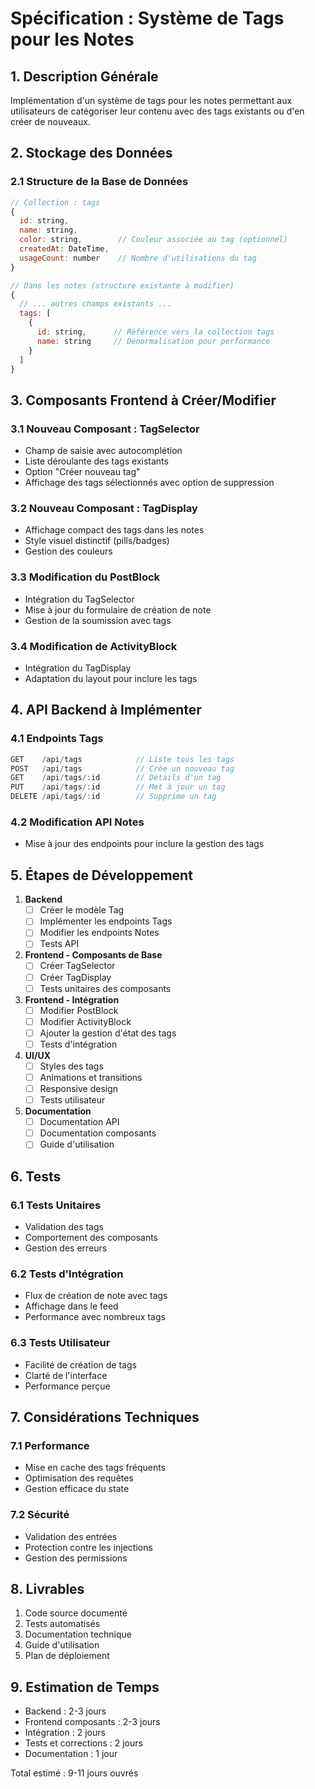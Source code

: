 # Spécification : Système de Tags pour les Notes

## 1. Description Générale
Implémentation d'un système de tags pour les notes permettant aux utilisateurs de catégoriser leur contenu avec des tags existants ou d'en créer de nouveaux.

## 2. Stockage des Données

### 2.1 Structure de la Base de Données
```javascript
// Collection : tags
{
  id: string,
  name: string,
  color: string,        // Couleur associée au tag (optionnel)
  createdAt: DateTime,
  usageCount: number    // Nombre d'utilisations du tag
}

// Dans les notes (structure existante à modifier)
{
  // ... autres champs existants ...
  tags: [
    {
      id: string,      // Référence vers la collection tags
      name: string     // Dénormalisation pour performance
    }
  ]
}
```

## 3. Composants Frontend à Créer/Modifier

### 3.1 Nouveau Composant : TagSelector
- Champ de saisie avec autocomplétion
- Liste déroulante des tags existants
- Option "Créer nouveau tag"
- Affichage des tags sélectionnés avec option de suppression

### 3.2 Nouveau Composant : TagDisplay
- Affichage compact des tags dans les notes
- Style visuel distinctif (pills/badges)
- Gestion des couleurs

### 3.3 Modification du PostBlock
- Intégration du TagSelector
- Mise à jour du formulaire de création de note
- Gestion de la soumission avec tags

### 3.4 Modification de ActivityBlock
- Intégration du TagDisplay
- Adaptation du layout pour inclure les tags

## 4. API Backend à Implémenter

### 4.1 Endpoints Tags
```javascript
GET    /api/tags            // Liste tous les tags
POST   /api/tags            // Crée un nouveau tag
GET    /api/tags/:id        // Détails d'un tag
PUT    /api/tags/:id        // Met à jour un tag
DELETE /api/tags/:id        // Supprime un tag
```

### 4.2 Modification API Notes
- Mise à jour des endpoints pour inclure la gestion des tags

## 5. Étapes de Développement

1. **Backend**
   - [ ] Créer le modèle Tag
   - [ ] Implémenter les endpoints Tags
   - [ ] Modifier les endpoints Notes
   - [ ] Tests API

2. **Frontend - Composants de Base**
   - [ ] Créer TagSelector
   - [ ] Créer TagDisplay
   - [ ] Tests unitaires des composants

3. **Frontend - Intégration**
   - [ ] Modifier PostBlock
   - [ ] Modifier ActivityBlock
   - [ ] Ajouter la gestion d'état des tags
   - [ ] Tests d'intégration

4. **UI/UX**
   - [ ] Styles des tags
   - [ ] Animations et transitions
   - [ ] Responsive design
   - [ ] Tests utilisateur

5. **Documentation**
   - [ ] Documentation API
   - [ ] Documentation composants
   - [ ] Guide d'utilisation

## 6. Tests

### 6.1 Tests Unitaires
- Validation des tags
- Comportement des composants
- Gestion des erreurs

### 6.2 Tests d'Intégration
- Flux de création de note avec tags
- Affichage dans le feed
- Performance avec nombreux tags

### 6.3 Tests Utilisateur
- Facilité de création de tags
- Clarté de l'interface
- Performance perçue

## 7. Considérations Techniques

### 7.1 Performance
- Mise en cache des tags fréquents
- Optimisation des requêtes
- Gestion efficace du state

### 7.2 Sécurité
- Validation des entrées
- Protection contre les injections
- Gestion des permissions

## 8. Livrables

1. Code source documenté
2. Tests automatisés
3. Documentation technique
4. Guide d'utilisation
5. Plan de déploiement

## 9. Estimation de Temps

- Backend : 2-3 jours
- Frontend composants : 2-3 jours
- Intégration : 2 jours
- Tests et corrections : 2 jours
- Documentation : 1 jour

Total estimé : 9-11 jours ouvrés
